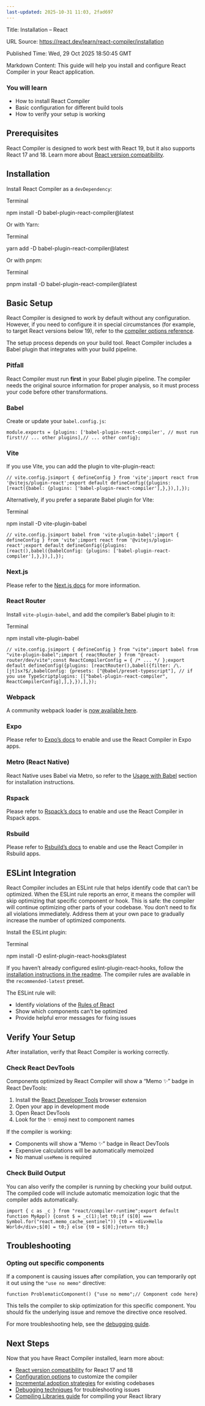 ```yaml
---
last-updated: 2025-10-31 11:03, 2fad697
---
```


Title: Installation – React

URL Source: https://react.dev/learn/react-compiler/installation

Published Time: Wed, 29 Oct 2025 18:50:45 GMT

Markdown Content:
This guide will help you install and configure React Compiler in your React application.

### You will learn

*   How to install React Compiler
*   Basic configuration for different build tools
*   How to verify your setup is working

Prerequisites [](https://react.dev/learn/react-compiler/installation#prerequisites "Link for Prerequisites ")
-------------------------------------------------------------------------------------------------------------

React Compiler is designed to work best with React 19, but it also supports React 17 and 18. Learn more about [React version compatibility](https://react.dev/reference/react-compiler/target).

Installation [](https://react.dev/learn/react-compiler/installation#installation "Link for Installation ")
----------------------------------------------------------------------------------------------------------

Install React Compiler as a `devDependency`:

Terminal

npm install -D babel-plugin-react-compiler@latest

Or with Yarn:

Terminal

yarn add -D babel-plugin-react-compiler@latest

Or with pnpm:

Terminal

pnpm install -D babel-plugin-react-compiler@latest

Basic Setup [](https://react.dev/learn/react-compiler/installation#basic-setup "Link for Basic Setup ")
-------------------------------------------------------------------------------------------------------

React Compiler is designed to work by default without any configuration. However, if you need to configure it in special circumstances (for example, to target React versions below 19), refer to the [compiler options reference](https://react.dev/reference/react-compiler/configuration).

The setup process depends on your build tool. React Compiler includes a Babel plugin that integrates with your build pipeline.

### Pitfall

React Compiler must run **first** in your Babel plugin pipeline. The compiler needs the original source information for proper analysis, so it must process your code before other transformations.

### Babel [](https://react.dev/learn/react-compiler/installation#babel "Link for Babel ")

Create or update your `babel.config.js`:

`module.exports = {plugins: ['babel-plugin-react-compiler', // must run first!// ... other plugins],// ... other config};`

### Vite [](https://react.dev/learn/react-compiler/installation#vite "Link for Vite ")

If you use Vite, you can add the plugin to vite-plugin-react:

`// vite.config.jsimport { defineConfig } from 'vite';import react from '@vitejs/plugin-react';export default defineConfig({plugins: [react({babel: {plugins: ['babel-plugin-react-compiler'],},}),],});`

Alternatively, if you prefer a separate Babel plugin for Vite:

Terminal

npm install -D vite-plugin-babel

`// vite.config.jsimport babel from 'vite-plugin-babel';import { defineConfig } from 'vite';import react from '@vitejs/plugin-react';export default defineConfig({plugins: [react(),babel({babelConfig: {plugins: ['babel-plugin-react-compiler'],},}),],});`

### Next.js [](https://react.dev/learn/react-compiler/installation#usage-with-nextjs "Link for Next.js ")

Please refer to the [Next.js docs](https://nextjs.org/docs/app/api-reference/next-config-js/reactCompiler) for more information.

### React Router [](https://react.dev/learn/react-compiler/installation#usage-with-react-router "Link for React Router ")

Install `vite-plugin-babel`, and add the compiler’s Babel plugin to it:

Terminal

npm install vite-plugin-babel

`// vite.config.jsimport { defineConfig } from "vite";import babel from "vite-plugin-babel";import { reactRouter } from "@react-router/dev/vite";const ReactCompilerConfig = { /* ... */ };export default defineConfig({plugins: [reactRouter(),babel({filter: /\.[jt]sx?$/,babelConfig: {presets: ["@babel/preset-typescript"], // if you use TypeScriptplugins: [["babel-plugin-react-compiler", ReactCompilerConfig],],},}),],});`

### Webpack [](https://react.dev/learn/react-compiler/installation#usage-with-webpack "Link for Webpack ")

A community webpack loader is [now available here](https://github.com/SukkaW/react-compiler-webpack).

### Expo [](https://react.dev/learn/react-compiler/installation#usage-with-expo "Link for Expo ")

Please refer to [Expo’s docs](https://docs.expo.dev/guides/react-compiler/) to enable and use the React Compiler in Expo apps.

### Metro (React Native) [](https://react.dev/learn/react-compiler/installation#usage-with-react-native-metro "Link for Metro (React Native) ")

React Native uses Babel via Metro, so refer to the [Usage with Babel](https://react.dev/learn/react-compiler/installation#babel) section for installation instructions.

### Rspack [](https://react.dev/learn/react-compiler/installation#usage-with-rspack "Link for Rspack ")

Please refer to [Rspack’s docs](https://rspack.dev/guide/tech/react#react-compiler) to enable and use the React Compiler in Rspack apps.

### Rsbuild [](https://react.dev/learn/react-compiler/installation#usage-with-rsbuild "Link for Rsbuild ")

Please refer to [Rsbuild’s docs](https://rsbuild.dev/guide/framework/react#react-compiler) to enable and use the React Compiler in Rsbuild apps.

ESLint Integration [](https://react.dev/learn/react-compiler/installation#eslint-integration "Link for ESLint Integration ")
----------------------------------------------------------------------------------------------------------------------------

React Compiler includes an ESLint rule that helps identify code that can’t be optimized. When the ESLint rule reports an error, it means the compiler will skip optimizing that specific component or hook. This is safe: the compiler will continue optimizing other parts of your codebase. You don’t need to fix all violations immediately. Address them at your own pace to gradually increase the number of optimized components.

Install the ESLint plugin:

Terminal

npm install -D eslint-plugin-react-hooks@latest

If you haven’t already configured eslint-plugin-react-hooks, follow the [installation instructions in the readme](https://github.com/facebook/react/blob/main/packages/eslint-plugin-react-hooks/README.md#installation). The compiler rules are available in the `recommended-latest` preset.

The ESLint rule will:

*   Identify violations of the [Rules of React](https://react.dev/reference/rules)
*   Show which components can’t be optimized
*   Provide helpful error messages for fixing issues

Verify Your Setup [](https://react.dev/learn/react-compiler/installation#verify-your-setup "Link for Verify Your Setup ")
-------------------------------------------------------------------------------------------------------------------------

After installation, verify that React Compiler is working correctly.

### Check React DevTools [](https://react.dev/learn/react-compiler/installation#check-react-devtools "Link for Check React DevTools ")

Components optimized by React Compiler will show a “Memo ✨” badge in React DevTools:

1.   Install the [React Developer Tools](https://react.dev/learn/react-developer-tools) browser extension
2.   Open your app in development mode
3.   Open React DevTools
4.   Look for the ✨ emoji next to component names

If the compiler is working:

*   Components will show a “Memo ✨” badge in React DevTools
*   Expensive calculations will be automatically memoized
*   No manual `useMemo` is required

### Check Build Output [](https://react.dev/learn/react-compiler/installation#check-build-output "Link for Check Build Output ")

You can also verify the compiler is running by checking your build output. The compiled code will include automatic memoization logic that the compiler adds automatically.

`import { c as _c } from "react/compiler-runtime";export default function MyApp() {const $ = _c(1);let t0;if ($[0] === Symbol.for("react.memo_cache_sentinel")) {t0 = <div>Hello World</div>;$[0] = t0;} else {t0 = $[0];}return t0;}`

Troubleshooting [](https://react.dev/learn/react-compiler/installation#troubleshooting "Link for Troubleshooting ")
-------------------------------------------------------------------------------------------------------------------

### Opting out specific components [](https://react.dev/learn/react-compiler/installation#opting-out-specific-components "Link for Opting out specific components ")

If a component is causing issues after compilation, you can temporarily opt it out using the `"use no memo"` directive:

`function ProblematicComponent() {"use no memo";// Component code here}`

This tells the compiler to skip optimization for this specific component. You should fix the underlying issue and remove the directive once resolved.

For more troubleshooting help, see the [debugging guide](https://react.dev/learn/react-compiler/debugging).

Next Steps [](https://react.dev/learn/react-compiler/installation#next-steps "Link for Next Steps ")
----------------------------------------------------------------------------------------------------

Now that you have React Compiler installed, learn more about:

*   [React version compatibility](https://react.dev/reference/react-compiler/target) for React 17 and 18
*   [Configuration options](https://react.dev/reference/react-compiler/configuration) to customize the compiler
*   [Incremental adoption strategies](https://react.dev/learn/react-compiler/incremental-adoption) for existing codebases
*   [Debugging techniques](https://react.dev/learn/react-compiler/debugging) for troubleshooting issues
*   [Compiling Libraries guide](https://react.dev/reference/react-compiler/compiling-libraries) for compiling your React library
